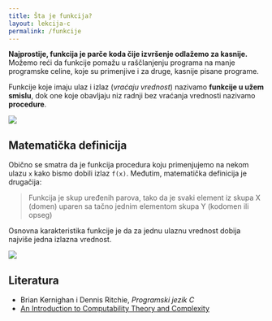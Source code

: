```yaml
---
title: Šta je funkcija?
layout: lekcija-c
permalink: /funkcije
---
```


**Najprostije, funkcija je parče koda čije izvršenje odlažemo za kasnije.** Možemo reći da funkcije pomažu u raščlanjenju programa na manje programske celine, koje su primenjive i za druge, kasnije pisane programe.

Funkcije koje imaju ulaz i izlaz (*vraćaju vrednost*) nazivamo **funkcije u užem smislu**, dok one koje obavljaju niz radnji bez vraćanja vrednosti nazivamo **procedure**.

![](/images/koncepti/funkcija.png)

## Matematička definicija

Obično se smatra da je funkcija procedura koju primenjujemo na nekom ulazu `x` kako bismo dobili izlaz `f(x)`. Međutim, matematička definicija je drugačija:

> Funkcija je skup uređenih parova, tako da je svaki element iz skupa X (domen) uparen sa tačno jednim elementom skupa Y (kodomen ili opseg)

Osnovna karakteristika funkcije je da za jednu ulaznu vrednost dobija najviše jedna izlazna vrednost.

![](https://upload.wikimedia.org/wikipedia/commons/thumb/d/df/Function_color_example_3.svg/447px-Function_color_example_3.svg.png)

## Literatura

- Brian Kernighan i Dennis Ritchie, *Programski jezik C*
- [An Introduction to Computability Theory and Complexity](https://www.toptal.com/algorithms/computability-theory-complexity)
